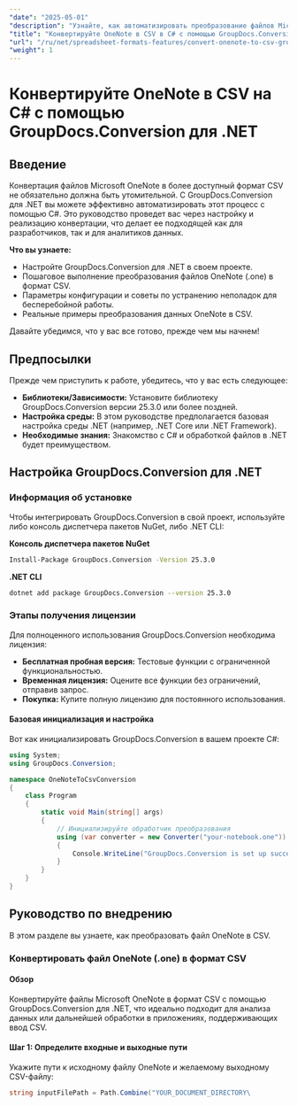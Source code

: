 ```yaml
---
"date": "2025-05-01"
"description": "Узнайте, как автоматизировать преобразование файлов Microsoft OneNote в формат CSV с помощью GroupDocs.Conversion в C#. Идеально подходит для анализа и интеграции данных."
"title": "Конвертируйте OneNote в CSV в C# с помощью GroupDocs.Conversion для .NET | Учебник"
"url": "/ru/net/spreadsheet-formats-features/convert-onenote-to-csv-groupdocs-net/"
"weight": 1
---
```


# Конвертируйте OneNote в CSV на C# с помощью GroupDocs.Conversion для .NET

## Введение

Конвертация файлов Microsoft OneNote в более доступный формат CSV не обязательно должна быть утомительной. С GroupDocs.Conversion для .NET вы можете эффективно автоматизировать этот процесс с помощью C#. Это руководство проведет вас через настройку и реализацию конвертации, что делает ее подходящей как для разработчиков, так и для аналитиков данных.

**Что вы узнаете:**
- Настройте GroupDocs.Conversion для .NET в своем проекте.
- Пошаговое выполнение преобразования файлов OneNote (.one) в формат CSV.
- Параметры конфигурации и советы по устранению неполадок для бесперебойной работы.
- Реальные примеры преобразования данных OneNote в CSV.

Давайте убедимся, что у вас все готово, прежде чем мы начнем!

## Предпосылки

Прежде чем приступить к работе, убедитесь, что у вас есть следующее:

- **Библиотеки/Зависимости:** Установите библиотеку GroupDocs.Conversion версии 25.3.0 или более поздней.
- **Настройка среды:** В этом руководстве предполагается базовая настройка среды .NET (например, .NET Core или .NET Framework).
- **Необходимые знания:** Знакомство с C# и обработкой файлов в .NET будет преимуществом.

## Настройка GroupDocs.Conversion для .NET

### Информация об установке

Чтобы интегрировать GroupDocs.Conversion в свой проект, используйте либо консоль диспетчера пакетов NuGet, либо .NET CLI:

**Консоль диспетчера пакетов NuGet**
```bash
Install-Package GroupDocs.Conversion -Version 25.3.0
```

**\.NET CLI**
```bash
dotnet add package GroupDocs.Conversion --version 25.3.0
```

### Этапы получения лицензии

Для полноценного использования GroupDocs.Conversion необходима лицензия:
- **Бесплатная пробная версия:** Тестовые функции с ограниченной функциональностью.
- **Временная лицензия:** Оцените все функции без ограничений, отправив запрос.
- **Покупка:** Купите полную лицензию для постоянного использования.

#### Базовая инициализация и настройка

Вот как инициализировать GroupDocs.Conversion в вашем проекте C#:

```csharp
using System;
using GroupDocs.Conversion;

namespace OneNoteToCsvConversion
{
    class Program
    {
        static void Main(string[] args)
        {
            // Инициализируйте обработчик преобразования
            using (var converter = new Converter("your-notebook.one"))
            {
                Console.WriteLine("GroupDocs.Conversion is set up successfully.");
            }
        }
    }
}
```

## Руководство по внедрению

В этом разделе вы узнаете, как преобразовать файл OneNote в CSV.

### Конвертировать файл OneNote (.one) в формат CSV

#### Обзор

Конвертируйте файлы Microsoft OneNote в формат CSV с помощью GroupDocs.Conversion для .NET, что идеально подходит для анализа данных или дальнейшей обработки в приложениях, поддерживающих ввод CSV.

#### Шаг 1: Определите входные и выходные пути

Укажите пути к исходному файлу OneNote и желаемому выходному CSV-файлу:

```csharp
string inputFilePath = Path.Combine("YOUR_DOCUMENT_DIRECTORY\